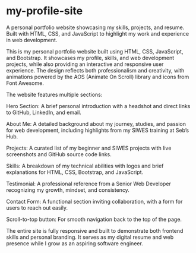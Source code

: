 # my-profile-site
A personal portfolio website showcasing my skills, projects, and resume. Built with HTML, CSS, and JavaScript to highlight my work and experience in web development.

This is my personal portfolio website built using HTML, CSS, JavaScript, and Bootstrap. It showcases my profile, skills, and web development projects, while also providing an interactive and responsive user experience. The design reflects both professionalism and creativity, with animations powered by the AOS (Animate On Scroll) library and icons from Font Awesome.

The website features multiple sections:

Hero Section: A brief personal introduction with a headshot and direct links to GitHub, LinkedIn, and email.

About Me: A detailed background about my journey, studies, and passion for web development, including highlights from my SIWES training at Seb’s Hub.

Projects: A curated list of my beginner and SIWES projects with live screenshots and GitHub source code links.

Skills: A breakdown of my technical abilities with logos and brief explanations for HTML, CSS, Bootstrap, and JavaScript.

Testimonial: A professional reference from a Senior Web Developer recognizing my growth, mindset, and consistency.

Contact Form: A functional section inviting collaboration, with a form for users to reach out easily.

Scroll-to-top button: For smooth navigation back to the top of the page.

The entire site is fully responsive and built to demonstrate both frontend skills and personal branding. It serves as my digital resume and web presence while I grow as an aspiring software engineer.
